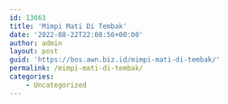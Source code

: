 ```yaml
---
id: 13663
title: 'Mimpi Mati Di Tembak'
date: '2022-08-22T22:08:56+00:00'
author: admin
layout: post
guid: 'https://bos.awn.biz.id/mimpi-mati-di-tembak/'
permalink: /mimpi-mati-di-tembak/
categories:
    - Uncategorized
---
```


